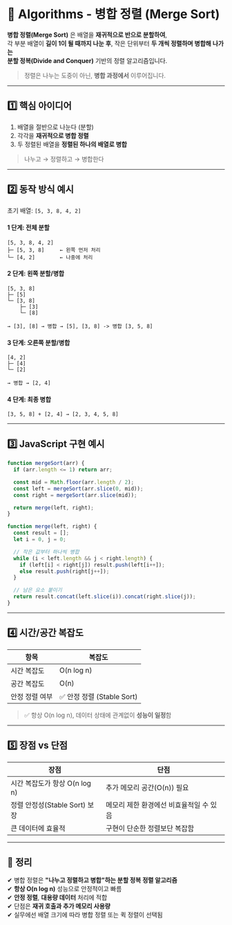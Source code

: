 # 🧠 Algorithms - 병합 정렬 (Merge Sort)

**병합 정렬(Merge Sort)** 은 배열을 **재귀적으로 반으로 분할하여**,  
각 부분 배열이 **길이 1이 될 때까지 나눈 후**, 작은 단위부터 **두 개씩 정렬하며 병합해 나가는**  
**분할 정복(Divide and Conquer)** 기반의 정렬 알고리즘입니다.

> 정렬은 나누는 도중이 아닌, **병합 과정에서** 이루어집니다.



---

## 1️⃣ 핵심 아이디어

1. 배열을 절반으로 나눈다 (분할)
2. 각각을 **재귀적으로 병합 정렬**
3. 두 정렬된 배열을 **정렬된 하나의 배열로 병합**

> 나누고 → 정렬하고 → 병합한다

---

## 2️⃣ 동작 방식 예시

초기 배열: `[5, 3, 8, 4, 2]`

#### 1 단계: 전체 분할
  ```
  [5, 3, 8, 4, 2]
  ├─ [5, 3, 8]     ← 왼쪽 먼저 처리
  └─ [4, 2]        ← 나중에 처리
  ```
#### 2 단계: 왼쪽 분할/병합
  ```
  [5, 3, 8]
  ├─ [5]
  └─ [3, 8]
      ├─ [3]
      └─ [8]
  ```
```
→ [3], [8] → 병합 → [5], [3, 8] -> 병합 [3, 5, 8]
```

#### 3 단계: 오른쪽 분할/병합
  ```
  [4, 2]
  ├─ [4]
  └─ [2]
  ```
  ```
  → 병합 → [2, 4]
  ```
#### 4 단계: 최종 병합
  ```
  [3, 5, 8] + [2, 4] → [2, 3, 4, 5, 8]
  ```

---

## 3️⃣ JavaScript 구현 예시

```js
function mergeSort(arr) {
  if (arr.length <= 1) return arr;

  const mid = Math.floor(arr.length / 2);
  const left = mergeSort(arr.slice(0, mid));
  const right = mergeSort(arr.slice(mid));

  return merge(left, right);
}

function merge(left, right) {
  const result = [];
  let i = 0, j = 0;

  // 작은 값부터 하나씩 병합
  while (i < left.length && j < right.length) {
    if (left[i] < right[j]) result.push(left[i++]);
    else result.push(right[j++]);
  }

  // 남은 요소 붙이기
  return result.concat(left.slice(i)).concat(right.slice(j));
}
```

---

## 4️⃣ 시간/공간 복잡도

| 항목          | 복잡도     |
|---------------|------------|
| 시간 복잡도   | O(n log n) |
| 공간 복잡도   | O(n)       |
| 안정 정렬 여부 | ✅ 안정 정렬 (Stable Sort) |

> ✅ 항상 O(n log n), 데이터 상태에 관계없이 **성능이 일정**함

---

## 5️⃣ 장점 vs 단점

| 장점                              | 단점                            |
|-----------------------------------|---------------------------------|
| 시간 복잡도가 항상 O(n log n)     | 추가 메모리 공간(O(n)) 필요       |
| 정렬 안정성(Stable Sort) 보장      | 메모리 제한 환경에선 비효율적일 수 있음 |
| 큰 데이터에 효율적                | 구현이 단순한 정렬보단 복잡함      |

---

## 🎯 정리

✔ 병합 정렬은 **"나누고 정렬하고 병합"하는 분할 정복 정렬 알고리즘**  
✔ **항상 O(n log n)** 성능으로 안정적이고 빠름  
✔ **안정 정렬**, **대용량 데이터** 처리에 적합  
✔ 단점은 **재귀 호출과 추가 메모리 사용량**  
✔ 실무에선 배열 크기에 따라 병합 정렬 또는 퀵 정렬이 선택됨
